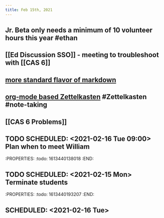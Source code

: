 ```yaml
---
title: Feb 15th, 2021
---
```


## Jr. Beta only needs a minimum of 10 volunteer hours this year #ethan
## [[Ed Discussion SSO]] - meeting to troubleshoot with [[CAS 6]]
## [more standard flavor of markdown](https://discuss.logseq.com/t/use-a-more-standard-flavor-of-markdown/157)
## [org-mode based Zettelkasten](https://frosch03.de/blog/2021-01-28_OrgmodebasedZK_en.html) #Zettelkasten #note-taking
## [[CAS 6 Problems]]
## TODO SCHEDULED: <2021-02-16 Tue 09:00> Plan when to meet William
:PROPERTIES:
:todo: 1613440138018
:END:
## TODO SCHEDULED: <2021-02-15 Mon> Terminate students
:PROPERTIES:
:todo: 1613440193207
:END:
## SCHEDULED: <2021-02-16 Tue>

